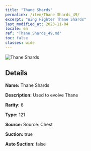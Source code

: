```yaml
---
title: "Thane Shards"
permalink: /item/Thane Shards_49/
excerpt: "Wing Fighter Thane Shards"
last_modified_at: 2023-11-04
locale: en
ref: "Thane Shards_49.md"
toc: false
classes: wide
---
```



 ![Thane Shards](/images/item/Thane_Shards_p.png)



## Details

 **Name:** Thane Shards 

 **Description:** Used to evolve Thane

 **Rarity:** 6 

 **Type:** 121 

 **Source:** Source: Chest 

 **Suction:** true 

 **Auto Suction:** false 


